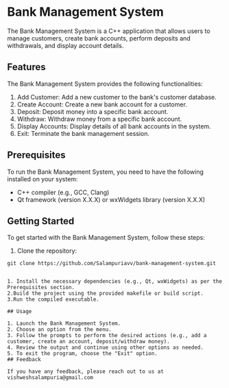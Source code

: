 
# Bank Management System


The Bank Management System is a C++ application that allows users to manage customers, create bank accounts, perform deposits and withdrawals, and display account details.



## Features

The Bank Management System provides the following functionalities:

1. Add Customer: Add a new customer to the bank's customer database.
2. Create Account: Create a new bank account for a customer.
3. Deposit: Deposit money into a specific bank account.
4. Withdraw: Withdraw money from a specific bank account.
5. Display Accounts: Display details of all bank accounts in the system.
6. Exit: Terminate the bank management session.


##  Prerequisites

To run the Bank Management System, you need to have the following installed on your system:

- C++ compiler (e.g., GCC, Clang)
- Qt framework (version X.X.X) or wxWidgets library (version X.X.X)


## Getting Started

To get started with the Bank Management System, follow these steps:

1. Clone the repository:

```shell
git clone https://github.com/Salampuriavv/bank-management-system.git


1. Install the necessary dependencies (e.g., Qt, wxWidgets) as per the Prerequisites section.
2.Build the project using the provided makefile or build script.
3.Run the compiled executable.

## Usage

1. Launch the Bank Management System.
2. Choose an option from the menu.
3. Follow the prompts to perform the desired actions (e.g., add a  customer, create an account, deposit/withdraw money).
4. Review the output and continue using other options as needed.
5. To exit the program, choose the "Exit" option.
## Feedback

If you have any feedback, please reach out to us at vishweshsalampuria@gmail.com

